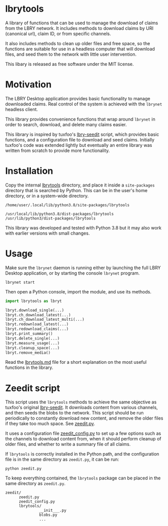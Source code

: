 # lbrytools

A library of functions that can be used to manage the download of claims from
the LBRY network. It includes methods to download claims by
URI (canonical url), claim ID, or from specific channels.

It also includes methods to clean up older files and free space, so
the functions are suitable for use in a headless computer that will download
files, and seed them to the network with little user intervention.

This libary is released as free software under the MIT license.

# Motivation

The LBRY Desktop application provides basic functionality to manage downloaded
claims. Real control of the system is achieved with the `lbrynet` headless
client.

This library provides convenience functions that wrap around `lbrynet` in order
to search, download, and delete many claims easier.

This library is inspired by tuxfoo's [lbry-seedit](https://github.com/tuxfoo/lbry-seedit) script,
which provides basic functions, and a configuration file to download and seed
claims. Initially tuxfoo's code was extended lightly but eventually an entire
library was written from scratch to provide more functionality.

# Installation

Copy the internal [lbrytools](./lbrytools) directory, and place it inside
a `site-packages` directory that is searched by Python.
This can be in the user's home directory, or in a system-wide directory.
```
/home/user/.local/lib/python3.8/site-packages/lbrytools

/usr/local/lib/python3.8/dist-packages/lbrytools
/usr/lib/python3/dist-packages/lbrytools
```

This library was developed and tested with Python 3.8 but it may also work with
earlier versions with small changes.

# Usage

Make sure the `lbrynet` daemon is running either by launching
the full LBRY Desktop application, or by starting the console `lbrynet`
program.
```
lbrynet start
```

Then open a Python console, import the module, and use its methods.
```py
import lbrytools as lbryt

lbryt.download_single(...)
lbryt.ch_download_latest(...)
lbryt.ch_download_latest_multi(...)
lbryt.redownload_latest(...)
lbryt.redownload_claims(...)
lbryt.print_summary()
lbryt.delete_single(...)
lbryt.measure_usage(...)
lbryt.cleanup_space(...)
lbryt.remove_media()
```

Read the [lbrytools.md](./lbrytools/lbrytools.md) file for a short explanation
on the most useful functions in the library.

# Zeedit script

This script uses the `lbrytools` methods to achieve the same objective as
tuxfoo's original [lbry-seedit](https://github.com/tuxfoo/lbry-seedit).
It downloads content from various channels, and then seeds the blobs to
the network. 
This script should be run periodically to constantly download new content,
and remove the older files if they take too much space.
See [zeedit.py](./zeedit/zeedit.py).

It uses a configuration file [zeedit_config.py](./zeedit/zeedit_config.py)
to set up a few options such as the channels to download content from,
when it should perform cleanup of older files, and whether to write
a summary file of all claims.

If `lbrytools` is correctly installed in the Python path, and the configuration
file is in the same directory as `zeedit.py`, it can be run:
```
python zeedit.py
```

To keep everything contained, the `lbrytools` package can be placed in the same
directory as `zeedit.py`.
```
zeedit/
      zeedit.py
      zeedit_config.py
      lbrytools/
               __init___.py
               blobs.py
               ...
```

